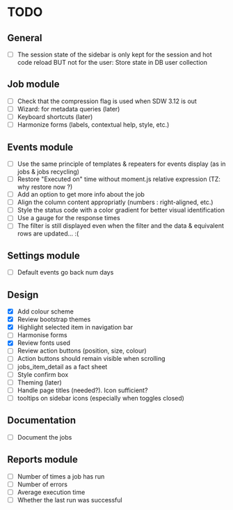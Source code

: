 # TODO

## General
- [ ] The session state of the sidebar is only kept for the session and hot code reload BUT not for the user: Store state in DB user collection

## Job module
- [ ] Check that the compression flag is used when SDW 3.12 is out
- [ ] Wizard: for metadata queries (later)
- [ ] Keyboard shortcuts (later)
- [ ] Harmonize forms (labels, contextual help, style, etc.)

## Events module
- [ ] Use the same principle of templates & repeaters for events display (as in jobs & jobs recycling)
- [ ] Restore "Executed on" time without moment.js relative expression (TZ: why restore now ?)
- [ ] Add an option to get more info about the job
- [ ] Align the column content appropriatly (numbers : right-aligned, etc.)
- [ ] Style the status code with a color gradient for better visual identification
- [ ] Use a gauge for the response times
- [ ] The filter is still displayed even when the filter and the data & equivalent rows are updated... :(

## Settings module
- [ ] Default events go back num days

## Design
- [x] Add colour scheme
- [x] Review bootstrap themes
- [x] Highlight selected item in navigation bar
- [ ] Harmonise forms
- [x] Review fonts used
- [ ] Review action buttons (position, size, colour)
- [ ] Action buttons should remain visible when scrolling
- [ ] jobs_item_detail as a fact sheet
- [ ] Style confirm box
- [ ] Theming (later)
- [ ] Handle page titles (needed?). Icon sufficient?
- [ ] tooltips on sidebar icons (especially when toggles closed)

## Documentation
- [ ] Document the jobs

## Reports module
- [ ] Number of times a job has run
- [ ] Number of errors
- [ ] Average execution time
- [ ] Whether the last run was successful
